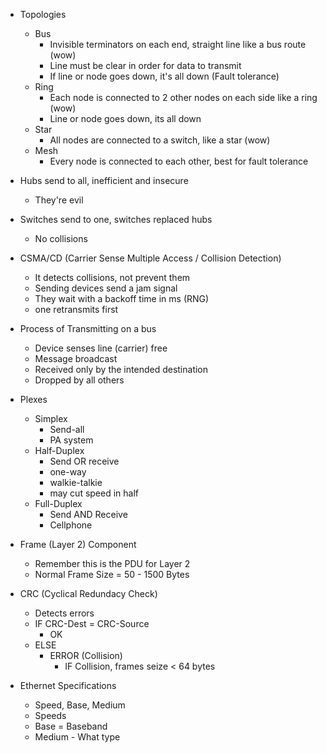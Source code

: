- Topologies
	- Bus
		- Invisible terminators on each end, straight line like a bus route (wow) 
		- Line must be clear in order for data to transmit 
		- If line or node goes down, it's all down (Fault tolerance)
	- Ring
		- Each node is connected to 2 other nodes on each side like a ring (wow)
		- Line or node goes down, its all down 
	- Star
		- All nodes are connected to a switch, like a star (wow)
	- Mesh
		- Every node is connected to each other, best for fault tolerance 

- Hubs send to all, inefficient and insecure
	- They're evil
- Switches send to one, switches replaced hubs 
	- No collisions

- CSMA/CD (Carrier Sense Multiple Access / Collision Detection)
	- It detects collisions, not prevent them
	- Sending devices send a jam signal
	- They wait with a backoff time in ms (RNG) 
	- one retransmits first

- Process of Transmitting on a bus 
	- Device senses line (carrier) free
	- Message broadcast
	- Received only by the intended destination  
	- Dropped by all others 

- Plexes
	- Simplex
		- Send-all
		- PA system
	- Half-Duplex
		- Send OR receive 
		- one-way
		- walkie-talkie
		- may cut speed in half
	- Full-Duplex
		- Send AND Receive
		- Cellphone

- Frame (Layer 2) Component 
	- Remember this is the PDU for Layer 2 
	- Normal Frame Size = 50 - 1500 Bytes

- CRC (Cyclical Redundacy Check) 
	- Detects errors 
	- IF CRC-Dest = CRC-Source
		- OK
	- ELSE
		- ERROR (Collision)
			- IF Collision, frames seize < 64 bytes 

- Ethernet Specifications
	- Speed, Base, Medium 
	- Speeds 
	- Base = Baseband 
	- Medium - What type 